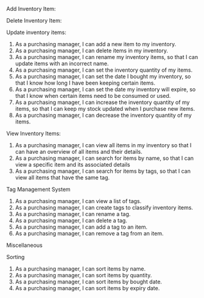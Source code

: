 <!-- markdownlint-disable-file first-line-h1 -->
Add Inventory Item:

Delete Inventory Item:

Update inventory items:

1. As a purchasing manager, I can add a new item to my inventory.
1. As a purchasing manager, I can delete items in my inventory.
1. As a purchasing manager, I can rename my inventory items, so that I can update items with an incorrect name.
1. As a purchasing manager, I can set the inventory quantity of my items.
1. As a purchasing manager, I can set the date I bought my inventory, so that I know how long I have been keeping certain items.
1. As a purchasing manager, I can set the date my inventory will expire, so that I know when certain items need to be consumed or used.
1. As a purchasing manager, I can increase the inventory quantity of my items, so that I can keep my stock updated when I purchase new items.
1. As a purchasing manager, I can decrease the inventory quantity of my items.

View Inventory Items:

1. As a purchasing manager, I can view all items in my inventory so that I can have an overview of all items and their details.
1. As a purchasing manager, I can search for items by name, so that I can view a specific item and its associated details
1. As a purchasing manager, I can search for items by tags, so that I can view all items that have the same tag.

Tag Management System

1. As a purchasing manager, I can view a list of tags.
1. As a purchasing manager, I can create tags to classify inventory items.
1. As a purchasing manager, I can rename a tag.
1. As a purchasing manager, I can delete a tag.
1. As a purchasing manager, I can add a tag to an item.
1. As a purchasing manager, I can remove a tag from an item.

Miscellaneous

Sorting

1. As a purchasing manager, I can sort items by name.
1. As a purchasing manager, I can sort items by quantity.
1. As a purchasing manager, I can sort items by bought date.
1. As a purchasing manager, I can sort items by expiry date.
